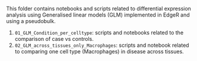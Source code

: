 This folder contains notebooks and scripts related to differential expression analysis using Generalised linear models (GLM) implemented in EdgeR and using a pseudobulk. 


1) `01_GLM_Condition_per_celltype`: scripts and notebooks related to the comparison of case vs controls.
2) `02_GLM_across_tissues_only_Macrophages`: scripts and notebook related to comparing one cell type (Macrophages) in disease across tissues.

